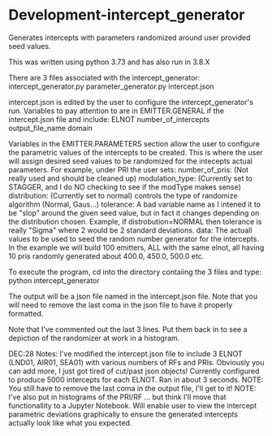 # Development-intercept_generator
 Generates intercepts with parameters randomized around user provided seed values.
 
This was written using python 3.73 and has also run in 3.8.X

There are 3 files associated with the intercept_generator: intercept_generator.py parameter_generator.py intercept.json

intercept.json is edited by the user to configure the intercept_generator's run. Variables to pay attention to are in EMITTER.GENERAL if the intercept.json file and include: ELNOT number_of_intercepts output_file_name domain

Variables in the EMITTER.PARAMETERS section allow the user to configure the parametric values of the intercepts to be created. This is where the user will assign desired seed values to be randomized for the intecepts actual parameters. For example, under PRI the user sets: number_of_pris: (Not really used and should be cleaned up) modulation_type: (Currently set to STAGGER, and I do NO checking to see if the modType makes sense) distribution: (Currently set to normal) controls the type of randomize algorithm (Normal, Gaus...) tolerance: A bad variable name as I intened it to be "slop" around the given seed value, but in fact it changes depending on the distribution chosen. Example, if distrobution=NORMAL then tolerance is really "Sigma" where 2 would be 2 standard deviations. data: The actuall values to be used to seed the random number generator for the intercepts. In the example we will build 100 emitters, ALL with the same elnot, all having 10 pris randomly generated about 400.0, 450.0, 500.0 etc.

To execute the program, cd into the directory contaiing the 3 files and type: python intercept_generator

The output will be a json file named in the intercept.json file. Note that you will need to remove the last coma in the json file to have it properly formatted.

Note that I've commented out the last 3 lines. Put them back in to see a depiction of the randomizer at work in a histogram.

DEC:28 Notes: I've modified the intercept.json file to include 3 ELNOT (LND01, AIR01, SEA01) with various numbers of RFs and PRIs. Obviously you can add more, I just got tired of cut/past json objects! Currently configured to produce 5000 intercepts for each ELNOT. Ran in about 3 seconds. NOTE: You still have to remove the last coma in the output file, I'll get to it! NOTE: I've also put in histograms of the PRI/RF ... but think I'll move that functionallity to a Jupyter Notebook. Will enable user to view the intercept parametric deviations graphically to ensure the generated intercepts actually look like what you expected.
